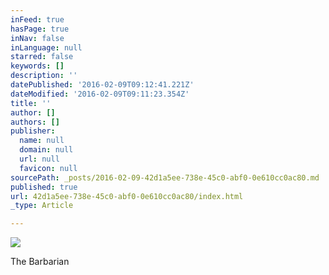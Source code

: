 ```yaml
---
inFeed: true
hasPage: true
inNav: false
inLanguage: null
starred: false
keywords: []
description: ''
datePublished: '2016-02-09T09:12:41.221Z'
dateModified: '2016-02-09T09:11:23.354Z'
title: ''
author: []
authors: []
publisher:
  name: null
  domain: null
  url: null
  favicon: null
sourcePath: _posts/2016-02-09-42d1a5ee-738e-45c0-abf0-0e610cc0ac80.md
published: true
url: 42d1a5ee-738e-45c0-abf0-0e610cc0ac80/index.html
_type: Article

---
```

![](https://the-grid-user-content.s3-us-west-2.amazonaws.com/53d05d94-5502-4afe-8300-9fe455746e45.PNG)

The Barbarian